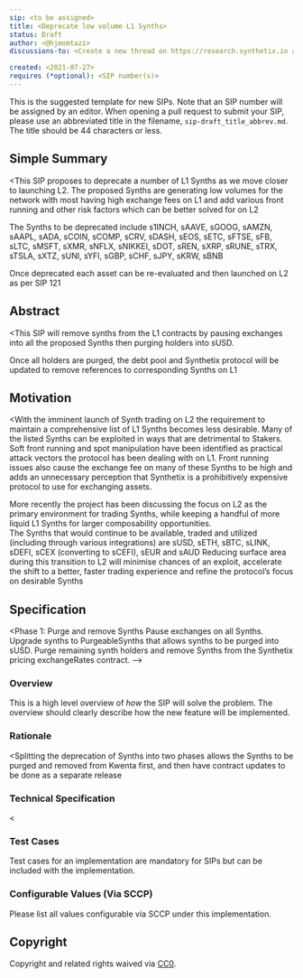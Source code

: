 ```yaml
---
sip: <to be assigned>
title: <Deprecate low volume L1 Synths>
status: Draft
author: <@hjmomtazi>
discussions-to: <Create a new thread on https://research.synthetix.io and drop the link here> 

created: <2021-07-27>
requires (*optional): <SIP number(s)>
---
```


<!--You can leave these HTML comments in your merged SIP and delete the visible duplicate text guides, they will not appear and may be helpful to refer to if you edit it again. This is the suggested template for new SIPs. Note that an SIP number will be assigned by an editor. When opening a pull request to submit your SIP, please use an abbreviated title in the filename, `sip-draft_title_abbrev.md`. The title should be 44 characters or less.-->

This is the suggested template for new SIPs. Note that an SIP number will be assigned by an editor. When opening a pull request to submit your SIP, please use an abbreviated title in the filename, `sip-draft_title_abbrev.md`. The title should be 44 characters or less.

## Simple Summary
<This SIP proposes to deprecate a number of L1 Synths as we move closer to launching L2.    The proposed Synths are generating low volumes for the network with most having high exchange fees on L1 and add various front running and other risk factors which can be better solved for on L2  

The Synths to be deprecated include s1INCH, sAAVE, sGOOG, sAMZN, sAAPL, sADA, sCOIN, sCOMP, sCRV, sDASH, sEOS, sETC, sFTSE, sFB, sLTC, sMSFT, sXMR, sNFLX, sNIKKEI, sDOT, sREN, sXRP, sRUNE, sTRX, sTSLA, sXTZ, sUNI, sYFI, sGBP, sCHF, sJPY, sKRW, sBNB

Once deprecated each asset can be re-evaluated and then launched on L2 as per SIP 121

## Abstract
<This SIP will remove synths from the L1 contracts by pausing exchanges into all the proposed Synths then purging holders into sUSD.

Once all holders are purged, the debt pool and Synthetix protocol will be updated to remove references to corresponding Synths on L1


## Motivation
<With the imminent launch of Synth trading on L2 the requirement to maintain a comprehensive list of L1 Synths becomes less desirable.  Many of the listed Synths can be exploited in ways that are detrimental to Stakers.  Soft front running and spot manipulation have been identified as practical attack vectors the protocol has been dealing with on L1. Front running issues also cause the exchange fee on many of these Synths to be high and adds an unnecessary perception that Synthetix is a prohibitively expensive protocol to use for exchanging assets.  
  
More recently the project has been discussing the focus on L2 as the primary environment for trading Synths, while keeping a handful of more liquid L1 Synths for larger composability opportunities.  
The Synths that would continue to be available, traded and utilized (including through various integrations) are sUSD, sETH, sBTC, sLINK, sDEFI, sCEX (converting to sCEFI), sEUR and sAUD 
Reducing surface area during this transition to L2 will minimise chances of an exploit, accelerate the shift to a better, faster trading experience and refine the protocol’s focus on desirable Synths


## Specification
<Phase 1: Purge and remove Synths
Pause exchanges on all Synths.
Upgrade synths to PurgeableSynths that allows synths to be purged into sUSD.
Purge remaining synth holders and remove Synths from the Synthetix pricing exchangeRates contract.
-->

### Overview
<!--This is a high level overview of *how* the SIP will solve the problem. The overview should clearly describe how the new feature will be implemented.-->
This is a high level overview of *how* the SIP will solve the problem. The overview should clearly describe how the new feature will be implemented.

### Rationale
<Splitting the deprecation of Synths into two phases allows the Synths to be purged and removed from Kwenta first, and then have contract updates to be done as a separate release

### Technical Specification
<

### Test Cases
<!--Test cases for an implementation are mandatory for SIPs but can be included with the implementation..-->
Test cases for an implementation are mandatory for SIPs but can be included with the implementation.

### Configurable Values (Via SCCP)
<!--Please list all values configurable via SCCP under this implementation.-->
Please list all values configurable via SCCP under this implementation.

## Copyright
Copyright and related rights waived via [CC0](https://creativecommons.org/publicdomain/zero/1.0/).
